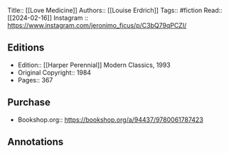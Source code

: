 Title:: [[Love Medicine]]
Authors:: [[Louise Erdrich]]
Tags:: #fiction
Read:: [[2024-02-16]]
Instagram :: https://www.instagram.com/jeronimo_ficus/p/C3bQ79qPCZI/


## Editions
- Edition:: [[Harper Perennial]] Modern Classics, 1993
- Original Copyright:: 1984
- Pages:: 367

## Purchase
* Bookshop.org:: https://bookshop.org/a/94437/9780061787423
## Annotations
